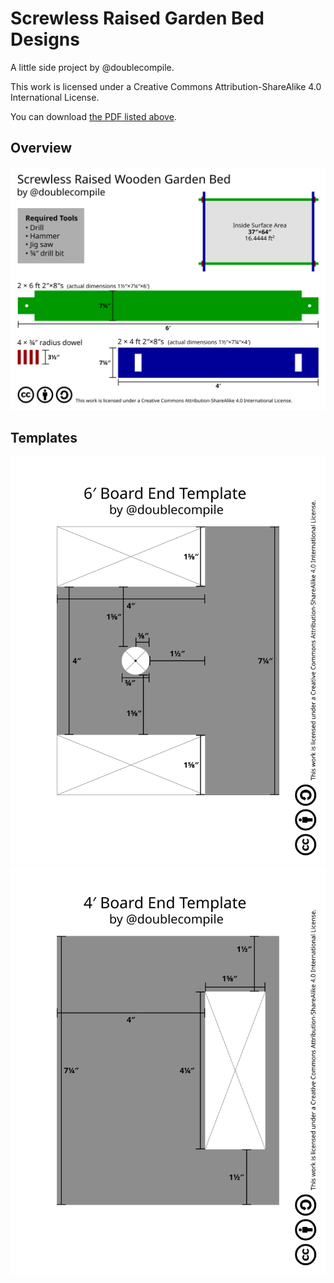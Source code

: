 # Screwless Raised Garden Bed Designs

A little side project by @doublecompile.

This work is licensed under a Creative Commons Attribution-ShareAlike 4.0 International License.

You can download [the PDF listed above](garden-beds.pdf).

## Overview
![Overview](overview.svg)

## Templates

![Six Foot Template](template-end-six-foot.svg)
![Four Foot Template](template-end-four-foot.svg)
